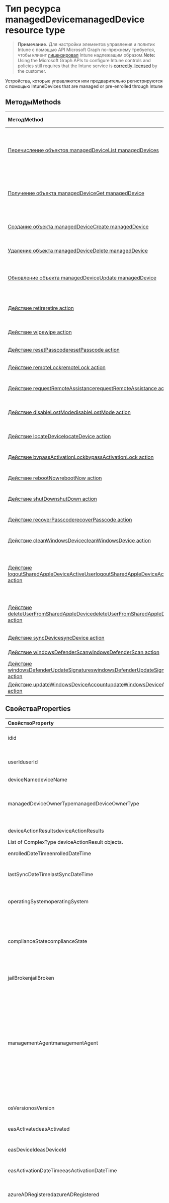 # <a name="manageddevice-resource-type"></a><span data-ttu-id="d1717-101">Тип ресурса managedDevice</span><span class="sxs-lookup"><span data-stu-id="d1717-101">managedDevice resource type</span></span>

> <span data-ttu-id="d1717-102">**Примечание.** Для настройки элементов управления и политик Intune с помощью API Microsoft Graph по-прежнему требуется, чтобы клиент [лицензировал](https://go.microsoft.com/fwlink/?linkid=839381) Intune надлежащим образом.</span><span class="sxs-lookup"><span data-stu-id="d1717-102">**Note:** Using the Microsoft Graph APIs to configure Intune controls and policies still requires that the Intune service is [correctly licensed](https://go.microsoft.com/fwlink/?linkid=839381) by the customer.</span></span>

<span data-ttu-id="d1717-103">Устройства, которые управляются или предварительно регистрируются с помощью Intune</span><span class="sxs-lookup"><span data-stu-id="d1717-103">Devices that are managed or pre-enrolled through Intune</span></span>
## <a name="methods"></a><span data-ttu-id="d1717-104">Методы</span><span class="sxs-lookup"><span data-stu-id="d1717-104">Methods</span></span>
|<span data-ttu-id="d1717-105">Метод</span><span class="sxs-lookup"><span data-stu-id="d1717-105">Method</span></span>|<span data-ttu-id="d1717-106">Возвращаемый тип</span><span class="sxs-lookup"><span data-stu-id="d1717-106">Return Type</span></span>|<span data-ttu-id="d1717-107">Описание</span><span class="sxs-lookup"><span data-stu-id="d1717-107">Description</span></span>|
|:---|:---|:---|
|[<span data-ttu-id="d1717-108">Перечисление объектов managedDevice</span><span class="sxs-lookup"><span data-stu-id="d1717-108">List managedDevices</span></span>](../api/intune_devices_manageddevice_list.md)|<span data-ttu-id="d1717-109">Коллекция [managedDevice](../resources/intune_devices_manageddevice.md)</span><span class="sxs-lookup"><span data-stu-id="d1717-109">[managedDevice](../resources/intune_devices_manageddevice.md) collection</span></span>|<span data-ttu-id="d1717-110">Перечисление свойств и связей объектов [managedDevice](../resources/intune_devices_manageddevice.md).</span><span class="sxs-lookup"><span data-stu-id="d1717-110">List properties and relationships of the [managedDevice](../resources/intune_devices_manageddevice.md) objects.</span></span>|
|[<span data-ttu-id="d1717-111">Получение объекта managedDevice</span><span class="sxs-lookup"><span data-stu-id="d1717-111">Get managedDevice</span></span>](../api/intune_devices_manageddevice_get.md)|[<span data-ttu-id="d1717-112">managedDevice</span><span class="sxs-lookup"><span data-stu-id="d1717-112">managedDevice</span></span>](../resources/intune_devices_manageddevice.md)|<span data-ttu-id="d1717-113">Чтение свойств и связей объекта [managedDevice](../resources/intune_devices_manageddevice.md).</span><span class="sxs-lookup"><span data-stu-id="d1717-113">Read properties and relationships of the [managedDevice](../resources/intune_devices_manageddevice.md) object.</span></span>|
|[<span data-ttu-id="d1717-114">Создание объекта managedDevice</span><span class="sxs-lookup"><span data-stu-id="d1717-114">Create managedDevice</span></span>](../api/intune_devices_manageddevice_create.md)|[<span data-ttu-id="d1717-115">managedDevice</span><span class="sxs-lookup"><span data-stu-id="d1717-115">managedDevice</span></span>](../resources/intune_devices_manageddevice.md)|<span data-ttu-id="d1717-116">Создание объекта [managedDevice](../resources/intune_devices_manageddevice.md).</span><span class="sxs-lookup"><span data-stu-id="d1717-116">Create a new [managedDevice](../resources/intune_devices_manageddevice.md) object.</span></span>|
|[<span data-ttu-id="d1717-117">Удаление объекта managedDevice</span><span class="sxs-lookup"><span data-stu-id="d1717-117">Delete managedDevice</span></span>](../api/intune_devices_manageddevice_delete.md)|<span data-ttu-id="d1717-118">Нет</span><span class="sxs-lookup"><span data-stu-id="d1717-118">None</span></span>|<span data-ttu-id="d1717-119">Удаление объекта [managedDevice](../resources/intune_devices_manageddevice.md).</span><span class="sxs-lookup"><span data-stu-id="d1717-119">Deletes a [managedDevice](../resources/intune_devices_manageddevice.md).</span></span>|
|[<span data-ttu-id="d1717-120">Обновление объекта managedDevice</span><span class="sxs-lookup"><span data-stu-id="d1717-120">Update managedDevice</span></span>](../api/intune_devices_manageddevice_update.md)|[<span data-ttu-id="d1717-121">managedDevice</span><span class="sxs-lookup"><span data-stu-id="d1717-121">managedDevice</span></span>](../resources/intune_devices_manageddevice.md)|<span data-ttu-id="d1717-122">Обновление свойств объекта [managedDevice](../resources/intune_devices_manageddevice.md).</span><span class="sxs-lookup"><span data-stu-id="d1717-122">Update the properties of a [managedDevice](../resources/intune_devices_manageddevice.md) object.</span></span>|
|[<span data-ttu-id="d1717-123">Действие retire</span><span class="sxs-lookup"><span data-stu-id="d1717-123">retire action</span></span>](../api/intune_devices_manageddevice_retire.md)|<span data-ttu-id="d1717-124">Нет</span><span class="sxs-lookup"><span data-stu-id="d1717-124">None</span></span>|<span data-ttu-id="d1717-125">Прекращение использования устройства</span><span class="sxs-lookup"><span data-stu-id="d1717-125">Retire a device</span></span>|
|[<span data-ttu-id="d1717-126">Действие wipe</span><span class="sxs-lookup"><span data-stu-id="d1717-126">wipe action</span></span>](../api/intune_devices_manageddevice_wipe.md)|<span data-ttu-id="d1717-127">Нет</span><span class="sxs-lookup"><span data-stu-id="d1717-127">None</span></span>|<span data-ttu-id="d1717-128">Очистка устройства</span><span class="sxs-lookup"><span data-stu-id="d1717-128">Wipe a device</span></span>|
|[<span data-ttu-id="d1717-129">Действие resetPasscode</span><span class="sxs-lookup"><span data-stu-id="d1717-129">resetPasscode action</span></span>](../api/intune_devices_manageddevice_resetpasscode.md)|<span data-ttu-id="d1717-130">Нет</span><span class="sxs-lookup"><span data-stu-id="d1717-130">None</span></span>|<span data-ttu-id="d1717-131">Сброс секретного кода</span><span class="sxs-lookup"><span data-stu-id="d1717-131">Reset passcode</span></span>|
|[<span data-ttu-id="d1717-132">Действие remoteLock</span><span class="sxs-lookup"><span data-stu-id="d1717-132">remoteLock action</span></span>](../api/intune_devices_manageddevice_remotelock.md)|<span data-ttu-id="d1717-133">Нет</span><span class="sxs-lookup"><span data-stu-id="d1717-133">None</span></span>|<span data-ttu-id="d1717-134">Удаленная блокировка</span><span class="sxs-lookup"><span data-stu-id="d1717-134">Remote lock</span></span>|
|[<span data-ttu-id="d1717-135">Действие requestRemoteAssistance</span><span class="sxs-lookup"><span data-stu-id="d1717-135">requestRemoteAssistance action</span></span>](../api/intune_devices_manageddevice_requestremoteassistance.md)|<span data-ttu-id="d1717-136">Нет</span><span class="sxs-lookup"><span data-stu-id="d1717-136">None</span></span>|<span data-ttu-id="d1717-137">Запрос удаленной помощи</span><span class="sxs-lookup"><span data-stu-id="d1717-137">Request remote assistance</span></span>|
|[<span data-ttu-id="d1717-138">Действие disableLostMode</span><span class="sxs-lookup"><span data-stu-id="d1717-138">disableLostMode action</span></span>](../api/intune_devices_manageddevice_disablelostmode.md)|<span data-ttu-id="d1717-139">Нет</span><span class="sxs-lookup"><span data-stu-id="d1717-139">None</span></span>|<span data-ttu-id="d1717-140">Отключение режима пропажи устройства</span><span class="sxs-lookup"><span data-stu-id="d1717-140">Disable lost mode</span></span>|
|[<span data-ttu-id="d1717-141">Действие locateDevice</span><span class="sxs-lookup"><span data-stu-id="d1717-141">locateDevice action</span></span>](../api/intune_devices_manageddevice_locatedevice.md)|<span data-ttu-id="d1717-142">Нет</span><span class="sxs-lookup"><span data-stu-id="d1717-142">None</span></span>|<span data-ttu-id="d1717-143">Поиск устройства</span><span class="sxs-lookup"><span data-stu-id="d1717-143">Locate a device</span></span>|
|[<span data-ttu-id="d1717-144">Действие bypassActivationLock</span><span class="sxs-lookup"><span data-stu-id="d1717-144">bypassActivationLock action</span></span>](../api/intune_devices_manageddevice_bypassactivationlock.md)|<span data-ttu-id="d1717-145">Нет</span><span class="sxs-lookup"><span data-stu-id="d1717-145">None</span></span>|<span data-ttu-id="d1717-146">Обход блокировки активации</span><span class="sxs-lookup"><span data-stu-id="d1717-146">Bypass activation lock</span></span>|
|[<span data-ttu-id="d1717-147">Действие rebootNow</span><span class="sxs-lookup"><span data-stu-id="d1717-147">rebootNow action</span></span>](../api/intune_devices_manageddevice_rebootnow.md)|<span data-ttu-id="d1717-148">Нет</span><span class="sxs-lookup"><span data-stu-id="d1717-148">None</span></span>|<span data-ttu-id="d1717-149">Перезагрузка устройства</span><span class="sxs-lookup"><span data-stu-id="d1717-149">Reboot device</span></span>|
|[<span data-ttu-id="d1717-150">Действие shutDown</span><span class="sxs-lookup"><span data-stu-id="d1717-150">shutDown action</span></span>](../api/intune_devices_manageddevice_shutdown.md)|<span data-ttu-id="d1717-151">Нет</span><span class="sxs-lookup"><span data-stu-id="d1717-151">None</span></span>|<span data-ttu-id="d1717-152">Завершение работы устройства</span><span class="sxs-lookup"><span data-stu-id="d1717-152">Shut down device</span></span>|
|[<span data-ttu-id="d1717-153">Действие recoverPasscode</span><span class="sxs-lookup"><span data-stu-id="d1717-153">recoverPasscode action</span></span>](../api/intune_devices_manageddevice_recoverpasscode.md)|<span data-ttu-id="d1717-154">Нет</span><span class="sxs-lookup"><span data-stu-id="d1717-154">None</span></span>|<span data-ttu-id="d1717-155">Восстановление секретного кода</span><span class="sxs-lookup"><span data-stu-id="d1717-155">Recover passcode</span></span>|
|[<span data-ttu-id="d1717-156">Действие cleanWindowsDevice</span><span class="sxs-lookup"><span data-stu-id="d1717-156">cleanWindowsDevice action</span></span>](../api/intune_devices_manageddevice_cleanwindowsdevice.md)|<span data-ttu-id="d1717-157">Нет</span><span class="sxs-lookup"><span data-stu-id="d1717-157">None</span></span>|<span data-ttu-id="d1717-158">Очистка устройства с Windows</span><span class="sxs-lookup"><span data-stu-id="d1717-158">Clean Windows device</span></span>|
|[<span data-ttu-id="d1717-159">Действие logoutSharedAppleDeviceActiveUser</span><span class="sxs-lookup"><span data-stu-id="d1717-159">logoutSharedAppleDeviceActiveUser action</span></span>](../api/intune_devices_manageddevice_logoutsharedappledeviceactiveuser.md)|<span data-ttu-id="d1717-160">Нет</span><span class="sxs-lookup"><span data-stu-id="d1717-160">None</span></span>|<span data-ttu-id="d1717-161">Выход от имени активного пользователя общего устройства Apple</span><span class="sxs-lookup"><span data-stu-id="d1717-161">Logout shared Apple device active user</span></span>|
|[<span data-ttu-id="d1717-162">Действие deleteUserFromSharedAppleDevice</span><span class="sxs-lookup"><span data-stu-id="d1717-162">deleteUserFromSharedAppleDevice action</span></span>](../api/intune_devices_manageddevice_deleteuserfromsharedappledevice.md)|<span data-ttu-id="d1717-163">Нет</span><span class="sxs-lookup"><span data-stu-id="d1717-163">None</span></span>|<span data-ttu-id="d1717-164">Удаление пользователя с общего устройства Apple</span><span class="sxs-lookup"><span data-stu-id="d1717-164">Delete user from shared Apple device</span></span>|
|[<span data-ttu-id="d1717-165">Действие syncDevice</span><span class="sxs-lookup"><span data-stu-id="d1717-165">syncDevice action</span></span>](../api/intune_devices_manageddevice_syncdevice.md)|<span data-ttu-id="d1717-166">Нет</span><span class="sxs-lookup"><span data-stu-id="d1717-166">None</span></span>|<span data-ttu-id="d1717-167">Н/Д</span><span class="sxs-lookup"><span data-stu-id="d1717-167">Not yet documented</span></span>|
|[<span data-ttu-id="d1717-168">Действие windowsDefenderScan</span><span class="sxs-lookup"><span data-stu-id="d1717-168">windowsDefenderScan action</span></span>](../api/intune_devices_manageddevice_windowsdefenderscan.md)|<span data-ttu-id="d1717-169">Нет</span><span class="sxs-lookup"><span data-stu-id="d1717-169">None</span></span>|<span data-ttu-id="d1717-170">Н/Д</span><span class="sxs-lookup"><span data-stu-id="d1717-170">Not yet documented</span></span>|
|[<span data-ttu-id="d1717-171">Действие windowsDefenderUpdateSignatures</span><span class="sxs-lookup"><span data-stu-id="d1717-171">windowsDefenderUpdateSignatures action</span></span>](../api/intune_devices_manageddevice_windowsdefenderupdatesignatures.md)|<span data-ttu-id="d1717-172">Нет</span><span class="sxs-lookup"><span data-stu-id="d1717-172">None</span></span>|<span data-ttu-id="d1717-173">Н/Д</span><span class="sxs-lookup"><span data-stu-id="d1717-173">Not yet documented</span></span>|
|[<span data-ttu-id="d1717-174">Действие updateWindowsDeviceAccount</span><span class="sxs-lookup"><span data-stu-id="d1717-174">updateWindowsDeviceAccount action</span></span>](../api/intune_devices_manageddevice_updatewindowsdeviceaccount.md)|<span data-ttu-id="d1717-175">Нет</span><span class="sxs-lookup"><span data-stu-id="d1717-175">None</span></span>|<span data-ttu-id="d1717-176">Н/Д</span><span class="sxs-lookup"><span data-stu-id="d1717-176">Not yet documented</span></span>|

## <a name="properties"></a><span data-ttu-id="d1717-177">Свойства</span><span class="sxs-lookup"><span data-stu-id="d1717-177">Properties</span></span>
|<span data-ttu-id="d1717-178">Свойство</span><span class="sxs-lookup"><span data-stu-id="d1717-178">Property</span></span>|<span data-ttu-id="d1717-179">Тип</span><span class="sxs-lookup"><span data-stu-id="d1717-179">Type</span></span>|<span data-ttu-id="d1717-180">Описание</span><span class="sxs-lookup"><span data-stu-id="d1717-180">Description</span></span>|
|:---|:---|:---|
|<span data-ttu-id="d1717-181">id</span><span class="sxs-lookup"><span data-stu-id="d1717-181">id</span></span>|<span data-ttu-id="d1717-182">String</span><span class="sxs-lookup"><span data-stu-id="d1717-182">String</span></span>|<span data-ttu-id="d1717-183">Уникальный идентификатор устройства.</span><span class="sxs-lookup"><span data-stu-id="d1717-183">Unique Identifier for the device</span></span>|
|<span data-ttu-id="d1717-184">userId</span><span class="sxs-lookup"><span data-stu-id="d1717-184">userId</span></span>|<span data-ttu-id="d1717-185">String</span><span class="sxs-lookup"><span data-stu-id="d1717-185">String</span></span>|<span data-ttu-id="d1717-186">Уникальный идентификатор пользователя, связанного с устройством</span><span class="sxs-lookup"><span data-stu-id="d1717-186">Unique Identifier for the user associated with the device</span></span>|
|<span data-ttu-id="d1717-187">deviceName</span><span class="sxs-lookup"><span data-stu-id="d1717-187">deviceName</span></span>|<span data-ttu-id="d1717-188">String</span><span class="sxs-lookup"><span data-stu-id="d1717-188">String</span></span>|<span data-ttu-id="d1717-189">Название устройства</span><span class="sxs-lookup"><span data-stu-id="d1717-189">Name of the device</span></span>|
|<span data-ttu-id="d1717-190">managedDeviceOwnerType</span><span class="sxs-lookup"><span data-stu-id="d1717-190">managedDeviceOwnerType</span></span>|[<span data-ttu-id="d1717-191">managedDeviceOwnerType</span><span class="sxs-lookup"><span data-stu-id="d1717-191">managedDeviceOwnerType</span></span>](../resources/intune_devices_manageddeviceownertype.md)|<span data-ttu-id="d1717-192">Владельцем устройства.</span><span class="sxs-lookup"><span data-stu-id="d1717-192">Ownership of the device.</span></span> <span data-ttu-id="d1717-193">Может быть «компания» или «личные».</span><span class="sxs-lookup"><span data-stu-id="d1717-193">Can be 'company' or 'personal'.</span></span> <span data-ttu-id="d1717-194">Возможные значения: `unknown`, `company`, `personal`.</span><span class="sxs-lookup"><span data-stu-id="d1717-194">Possible values are: `unknown`, `company`, `personal`.</span></span>|
|<span data-ttu-id="d1717-195">deviceActionResults</span><span class="sxs-lookup"><span data-stu-id="d1717-195">deviceActionResults</span></span>|<span data-ttu-id="d1717-196">Коллекция [deviceActionResult](../resources/intune_devices_deviceactionresult.md)</span><span class="sxs-lookup"><span data-stu-id="d1717-196">[deviceActionResult](../resources/intune_devices_deviceactionresult.md) collection</span></span>|<span data-ttu-id="d1717-197">Список объектов deviceActionResult сложного типа.
</span><span class="sxs-lookup"><span data-stu-id="d1717-197">List of ComplexType deviceActionResult objects.</span></span>|
|<span data-ttu-id="d1717-198">enrolledDateTime</span><span class="sxs-lookup"><span data-stu-id="d1717-198">enrolledDateTime</span></span>|<span data-ttu-id="d1717-199">DateTimeOffset</span><span class="sxs-lookup"><span data-stu-id="d1717-199">DateTimeOffset</span></span>|<span data-ttu-id="d1717-200">Время регистрации устройства.</span><span class="sxs-lookup"><span data-stu-id="d1717-200">Enrollment time of the device.</span></span>|
|<span data-ttu-id="d1717-201">lastSyncDateTime</span><span class="sxs-lookup"><span data-stu-id="d1717-201">lastSyncDateTime</span></span>|<span data-ttu-id="d1717-202">DateTimeOffset</span><span class="sxs-lookup"><span data-stu-id="d1717-202">DateTimeOffset</span></span>|<span data-ttu-id="d1717-203">Дата и время последней успешной синхронизации устройства с Intune.</span><span class="sxs-lookup"><span data-stu-id="d1717-203">The date and time that the device last completed a successful sync with Intune.</span></span>|
|<span data-ttu-id="d1717-204">operatingSystem</span><span class="sxs-lookup"><span data-stu-id="d1717-204">operatingSystem</span></span>|<span data-ttu-id="d1717-205">String</span><span class="sxs-lookup"><span data-stu-id="d1717-205">String</span></span>|<span data-ttu-id="d1717-206">Операционная система устройства.</span><span class="sxs-lookup"><span data-stu-id="d1717-206">Operating system of the device.</span></span> <span data-ttu-id="d1717-207">Windows, iOS и т. д.</span><span class="sxs-lookup"><span data-stu-id="d1717-207">Windows, iOS, etc.</span></span>|
|<span data-ttu-id="d1717-208">complianceState</span><span class="sxs-lookup"><span data-stu-id="d1717-208">complianceState</span></span>|[<span data-ttu-id="d1717-209">complianceState</span><span class="sxs-lookup"><span data-stu-id="d1717-209">complianceState</span></span>](../resources/intune_devices_compliancestate.md)|<span data-ttu-id="d1717-210">Состояние соответствия устройства требованиям.</span><span class="sxs-lookup"><span data-stu-id="d1717-210">Compliance state of the device.</span></span> <span data-ttu-id="d1717-211">Возможные значения: `unknown`, `compliant`, `noncompliant`, `conflict`, `error`, `inGracePeriod`, `configManager`.</span><span class="sxs-lookup"><span data-stu-id="d1717-211">Possible values are: `unknown`, `compliant`, `noncompliant`, `conflict`, `error`, `inGracePeriod`, `configManager`.</span></span>|
|<span data-ttu-id="d1717-212">jailBroken</span><span class="sxs-lookup"><span data-stu-id="d1717-212">jailBroken</span></span>|<span data-ttu-id="d1717-213">String</span><span class="sxs-lookup"><span data-stu-id="d1717-213">String</span></span>|<span data-ttu-id="d1717-214">Указывает, является ли устройство взломанным или рутованным.</span><span class="sxs-lookup"><span data-stu-id="d1717-214">whether the device is jail broken or rooted.</span></span>|
|<span data-ttu-id="d1717-215">managementAgent</span><span class="sxs-lookup"><span data-stu-id="d1717-215">managementAgent</span></span>|[<span data-ttu-id="d1717-216">managementAgentType</span><span class="sxs-lookup"><span data-stu-id="d1717-216">managementAgentType</span></span>](../resources/intune_devices_managementagenttype.md)|<span data-ttu-id="d1717-217">Канал управления устройством.</span><span class="sxs-lookup"><span data-stu-id="d1717-217">Management channel of the device.</span></span> <span data-ttu-id="d1717-218">Intune, EAS и т. д. Возможные значения: `eas`, `mdm`, `easMdm`, `intuneClient`, `easIntuneClient`, `configurationManagerClient`, `configurationManagerClientMdm`, `configurationManagerClientMdmEas`, `unknown`, `jamf`, `googleCloudDevicePolicyController`.</span><span class="sxs-lookup"><span data-stu-id="d1717-218">Intune, EAS, etc. Possible values are: `eas`, `mdm`, `easMdm`, `intuneClient`, `easIntuneClient`, `configurationManagerClient`, `configurationManagerClientMdm`, `configurationManagerClientMdmEas`, `unknown`, `jamf`, `googleCloudDevicePolicyController`.</span></span>|
|<span data-ttu-id="d1717-219">osVersion</span><span class="sxs-lookup"><span data-stu-id="d1717-219">osVersion</span></span>|<span data-ttu-id="d1717-220">String</span><span class="sxs-lookup"><span data-stu-id="d1717-220">String</span></span>|<span data-ttu-id="d1717-221">Версия операционной системы устройства.</span><span class="sxs-lookup"><span data-stu-id="d1717-221">Operating system version of the device.</span></span>|
|<span data-ttu-id="d1717-222">easActivated</span><span class="sxs-lookup"><span data-stu-id="d1717-222">easActivated</span></span>|<span data-ttu-id="d1717-223">Boolean</span><span class="sxs-lookup"><span data-stu-id="d1717-223">Boolean</span></span>|<span data-ttu-id="d1717-224">Указывает, активировано ли устройство в Exchange ActiveSync.</span><span class="sxs-lookup"><span data-stu-id="d1717-224">Whether the device is Exchange ActiveSync activated.</span></span>|
|<span data-ttu-id="d1717-225">easDeviceId</span><span class="sxs-lookup"><span data-stu-id="d1717-225">easDeviceId</span></span>|<span data-ttu-id="d1717-226">String</span><span class="sxs-lookup"><span data-stu-id="d1717-226">String</span></span>|<span data-ttu-id="d1717-227">Идентификатор устройства в Exchange ActiveSync.</span><span class="sxs-lookup"><span data-stu-id="d1717-227">Exchange ActiveSync Id of the device.</span></span>|
|<span data-ttu-id="d1717-228">easActivationDateTime</span><span class="sxs-lookup"><span data-stu-id="d1717-228">easActivationDateTime</span></span>|<span data-ttu-id="d1717-229">DateTimeOffset</span><span class="sxs-lookup"><span data-stu-id="d1717-229">DateTimeOffset</span></span>|<span data-ttu-id="d1717-230">Время активации устройства в Exchange ActivationSync.</span><span class="sxs-lookup"><span data-stu-id="d1717-230">Exchange ActivationSync activation time of the device.</span></span>|
|<span data-ttu-id="d1717-231">azureADRegistered</span><span class="sxs-lookup"><span data-stu-id="d1717-231">azureADRegistered</span></span>|<span data-ttu-id="d1717-232">Boolean</span><span class="sxs-lookup"><span data-stu-id="d1717-232">Boolean</span></span>|<span data-ttu-id="d1717-233">Указывает, зарегистрировано ли устройство в Azure Active Directory.</span><span class="sxs-lookup"><span data-stu-id="d1717-233">Whether the device is Azure Active Directory registered.</span></span>|
|<span data-ttu-id="d1717-234">deviceEnrollmentType</span><span class="sxs-lookup"><span data-stu-id="d1717-234">deviceEnrollmentType</span></span>|[<span data-ttu-id="d1717-235">deviceEnrollmentType</span><span class="sxs-lookup"><span data-stu-id="d1717-235">deviceEnrollmentType</span></span>](../resources/intune_devices_deviceenrollmenttype.md)|<span data-ttu-id="d1717-236">Тип регистрации устройства.</span><span class="sxs-lookup"><span data-stu-id="d1717-236">Enrollment type of the device.</span></span> <span data-ttu-id="d1717-237">Возможные значения: `unknown`, `userEnrollment`, `deviceEnrollmentManager`, `appleBulkWithUser`, `appleBulkWithoutUser`, `windowsAzureADJoin`, `windowsBulkUserless`, `windowsAutoEnrollment`, `windowsBulkAzureDomainJoin`, `windowsCoManagement`.</span><span class="sxs-lookup"><span data-stu-id="d1717-237">Possible values are: `unknown`, `userEnrollment`, `deviceEnrollmentManager`, `appleBulkWithUser`, `appleBulkWithoutUser`, `windowsAzureADJoin`, `windowsBulkUserless`, `windowsAutoEnrollment`, `windowsBulkAzureDomainJoin`, `windowsCoManagement`.</span></span>|
|<span data-ttu-id="d1717-238">activationLockBypassCode</span><span class="sxs-lookup"><span data-stu-id="d1717-238">activationLockBypassCode</span></span>|<span data-ttu-id="d1717-239">String</span><span class="sxs-lookup"><span data-stu-id="d1717-239">String</span></span>|<span data-ttu-id="d1717-240">Код, позволяющий обойти блокировку активации на устройстве.</span><span class="sxs-lookup"><span data-stu-id="d1717-240">Code that allows the Activation Lock on a device to be bypassed.</span></span>|
|<span data-ttu-id="d1717-241">emailAddress</span><span class="sxs-lookup"><span data-stu-id="d1717-241">emailAddress</span></span>|<span data-ttu-id="d1717-242">String</span><span class="sxs-lookup"><span data-stu-id="d1717-242">String</span></span>|<span data-ttu-id="d1717-243">Адреса электронной почты пользователя, связанного с устройством</span><span class="sxs-lookup"><span data-stu-id="d1717-243">Email(s) for the user associated with the device</span></span>|
|<span data-ttu-id="d1717-244">azureADDeviceId</span><span class="sxs-lookup"><span data-stu-id="d1717-244">azureADDeviceId</span></span>|<span data-ttu-id="d1717-245">String</span><span class="sxs-lookup"><span data-stu-id="d1717-245">String</span></span>|<span data-ttu-id="d1717-246">Уникальный идентификатор устройства Azure Active Directory.</span><span class="sxs-lookup"><span data-stu-id="d1717-246">The unique identifier for the Azure Active Directory device.</span></span> <span data-ttu-id="d1717-247">Только для чтения.</span><span class="sxs-lookup"><span data-stu-id="d1717-247">Read only.</span></span>|
|<span data-ttu-id="d1717-248">deviceRegistrationState</span><span class="sxs-lookup"><span data-stu-id="d1717-248">deviceRegistrationState</span></span>|[<span data-ttu-id="d1717-249">deviceRegistrationState</span><span class="sxs-lookup"><span data-stu-id="d1717-249">deviceRegistrationState</span></span>](../resources/intune_devices_deviceregistrationstate.md)|<span data-ttu-id="d1717-250">Состояние регистрации устройства.</span><span class="sxs-lookup"><span data-stu-id="d1717-250">Device registration state.</span></span> <span data-ttu-id="d1717-251">Возможные значения: `notRegistered`, `registered`, `revoked`, `keyConflict`, `approvalPending`, `certificateReset`, `notRegisteredPendingEnrollment`, `unknown`.</span><span class="sxs-lookup"><span data-stu-id="d1717-251">Possible values are: `notRegistered`, `registered`, `revoked`, `keyConflict`, `approvalPending`, `certificateReset`, `notRegisteredPendingEnrollment`, `unknown`.</span></span>|
|<span data-ttu-id="d1717-252">deviceCategoryDisplayName</span><span class="sxs-lookup"><span data-stu-id="d1717-252">deviceCategoryDisplayName</span></span>|<span data-ttu-id="d1717-253">String</span><span class="sxs-lookup"><span data-stu-id="d1717-253">String</span></span>|<span data-ttu-id="d1717-254">Отображаемое имя категории устройства</span><span class="sxs-lookup"><span data-stu-id="d1717-254">Device category display name</span></span>|
|<span data-ttu-id="d1717-255">isSupervised</span><span class="sxs-lookup"><span data-stu-id="d1717-255">isSupervised</span></span>|<span data-ttu-id="d1717-256">Boolean</span><span class="sxs-lookup"><span data-stu-id="d1717-256">Boolean</span></span>|<span data-ttu-id="d1717-257">Состояние защиты устройства</span><span class="sxs-lookup"><span data-stu-id="d1717-257">Device supervised status</span></span>|
|<span data-ttu-id="d1717-258">exchangeLastSuccessfulSyncDateTime</span><span class="sxs-lookup"><span data-stu-id="d1717-258">exchangeLastSuccessfulSyncDateTime</span></span>|<span data-ttu-id="d1717-259">DateTimeOffset</span><span class="sxs-lookup"><span data-stu-id="d1717-259">DateTimeOffset</span></span>|<span data-ttu-id="d1717-260">Время последнего подключения устройства к Exchange.</span><span class="sxs-lookup"><span data-stu-id="d1717-260">Last time the device contacted Exchange.</span></span>|
|<span data-ttu-id="d1717-261">exchangeAccessState</span><span class="sxs-lookup"><span data-stu-id="d1717-261">exchangeAccessState</span></span>|[<span data-ttu-id="d1717-262">deviceManagementExchangeAccessState</span><span class="sxs-lookup"><span data-stu-id="d1717-262">deviceManagementExchangeAccessState</span></span>](../resources/intune_devices_devicemanagementexchangeaccessstate.md)|<span data-ttu-id="d1717-263">Состояние доступа к устройству в Exchange.</span><span class="sxs-lookup"><span data-stu-id="d1717-263">The Access State of the device in Exchange.</span></span> <span data-ttu-id="d1717-264">Возможные значения: `none`, `unknown`, `allowed`, `blocked`, `quarantined`.</span><span class="sxs-lookup"><span data-stu-id="d1717-264">Possible values are: `none`, `unknown`, `allowed`, `blocked`, `quarantined`.</span></span>|
|<span data-ttu-id="d1717-265">exchangeAccessStateReason</span><span class="sxs-lookup"><span data-stu-id="d1717-265">exchangeAccessStateReason</span></span>|[<span data-ttu-id="d1717-266">deviceManagementExchangeAccessStateReason</span><span class="sxs-lookup"><span data-stu-id="d1717-266">deviceManagementExchangeAccessStateReason</span></span>](../resources/intune_devices_devicemanagementexchangeaccessstatereason.md)|<span data-ttu-id="d1717-267">Причина состояния доступа к устройству в Exchange.</span><span class="sxs-lookup"><span data-stu-id="d1717-267">The reason for the device's access state in Exchange.</span></span> <span data-ttu-id="d1717-268">Возможные значения: `none`, `unknown`, `exchangeGlobalRule`, `exchangeIndividualRule`, `exchangeDeviceRule`, `exchangeUpgrade`, `exchangeMailboxPolicy`, `other`, `compliant`, `notCompliant`, `notEnrolled`, `unknownLocation`, `mfaRequired`, `azureADBlockDueToAccessPolicy`, `compromisedPassword`, `deviceNotKnownWithManagedApp`.</span><span class="sxs-lookup"><span data-stu-id="d1717-268">Possible values are: `none`, `unknown`, `exchangeGlobalRule`, `exchangeIndividualRule`, `exchangeDeviceRule`, `exchangeUpgrade`, `exchangeMailboxPolicy`, `other`, `compliant`, `notCompliant`, `notEnrolled`, `unknownLocation`, `mfaRequired`, `azureADBlockDueToAccessPolicy`, `compromisedPassword`, `deviceNotKnownWithManagedApp`.</span></span>|
|<span data-ttu-id="d1717-269">remoteAssistanceSessionUrl</span><span class="sxs-lookup"><span data-stu-id="d1717-269">remoteAssistanceSessionUrl</span></span>|<span data-ttu-id="d1717-270">String</span><span class="sxs-lookup"><span data-stu-id="d1717-270">String</span></span>|<span data-ttu-id="d1717-271">URL-адрес, позволяющий установить сеанс удаленного помощника с устройством.</span><span class="sxs-lookup"><span data-stu-id="d1717-271">Url that allows a Remote Assistance session to be established with the device.</span></span>|
|<span data-ttu-id="d1717-272">remoteAssistanceSessionErrorDetails</span><span class="sxs-lookup"><span data-stu-id="d1717-272">remoteAssistanceSessionErrorDetails</span></span>|<span data-ttu-id="d1717-273">String</span><span class="sxs-lookup"><span data-stu-id="d1717-273">String</span></span>|<span data-ttu-id="d1717-274">Проблемы, возникающие при создании сеансов удаленного помощника.</span><span class="sxs-lookup"><span data-stu-id="d1717-274">An error string that identifies issues when creating Remote Assistance session objects.</span></span>|
|<span data-ttu-id="d1717-275">isEncrypted</span><span class="sxs-lookup"><span data-stu-id="d1717-275">isEncrypted</span></span>|<span data-ttu-id="d1717-276">Boolean</span><span class="sxs-lookup"><span data-stu-id="d1717-276">Boolean</span></span>|<span data-ttu-id="d1717-277">Состояние шифрования устройства</span><span class="sxs-lookup"><span data-stu-id="d1717-277">Device encryption status</span></span>|
|<span data-ttu-id="d1717-278">userPrincipalName</span><span class="sxs-lookup"><span data-stu-id="d1717-278">userPrincipalName</span></span>|<span data-ttu-id="d1717-279">String</span><span class="sxs-lookup"><span data-stu-id="d1717-279">String</span></span>|<span data-ttu-id="d1717-280">Имя участника-пользователя устройства</span><span class="sxs-lookup"><span data-stu-id="d1717-280">Device user principal name</span></span>|
|<span data-ttu-id="d1717-281">model</span><span class="sxs-lookup"><span data-stu-id="d1717-281">model</span></span>|<span data-ttu-id="d1717-282">String</span><span class="sxs-lookup"><span data-stu-id="d1717-282">String</span></span>|<span data-ttu-id="d1717-283">Модель устройства</span><span class="sxs-lookup"><span data-stu-id="d1717-283">Model of the device</span></span>|
|<span data-ttu-id="d1717-284">manufacturer</span><span class="sxs-lookup"><span data-stu-id="d1717-284">manufacturer</span></span>|<span data-ttu-id="d1717-285">String</span><span class="sxs-lookup"><span data-stu-id="d1717-285">String</span></span>|<span data-ttu-id="d1717-286">Производитель устройства</span><span class="sxs-lookup"><span data-stu-id="d1717-286">Manufacturer of the device</span></span>|
|<span data-ttu-id="d1717-287">imei</span><span class="sxs-lookup"><span data-stu-id="d1717-287">imei</span></span>|<span data-ttu-id="d1717-288">String</span><span class="sxs-lookup"><span data-stu-id="d1717-288">String</span></span>|<span data-ttu-id="d1717-289">IMEI</span><span class="sxs-lookup"><span data-stu-id="d1717-289">IMEI</span></span>|
|<span data-ttu-id="d1717-290">complianceGracePeriodExpirationDateTime</span><span class="sxs-lookup"><span data-stu-id="d1717-290">complianceGracePeriodExpirationDateTime</span></span>|<span data-ttu-id="d1717-291">DateTimeOffset</span><span class="sxs-lookup"><span data-stu-id="d1717-291">DateTimeOffset</span></span>|<span data-ttu-id="d1717-292">Дата и время истечения льготного периода соответствия устройства требованиям</span><span class="sxs-lookup"><span data-stu-id="d1717-292">The DateTime when device compliance grace period expires</span></span>|
|<span data-ttu-id="d1717-293">serialNumber</span><span class="sxs-lookup"><span data-stu-id="d1717-293">serialNumber</span></span>|<span data-ttu-id="d1717-294">String</span><span class="sxs-lookup"><span data-stu-id="d1717-294">String</span></span>|<span data-ttu-id="d1717-295">SerialNumber</span><span class="sxs-lookup"><span data-stu-id="d1717-295">SerialNumber</span></span>|
|<span data-ttu-id="d1717-296">phoneNumber</span><span class="sxs-lookup"><span data-stu-id="d1717-296">phoneNumber</span></span>|<span data-ttu-id="d1717-297">String</span><span class="sxs-lookup"><span data-stu-id="d1717-297">String</span></span>|<span data-ttu-id="d1717-298">Номер телефона устройства</span><span class="sxs-lookup"><span data-stu-id="d1717-298">Phone number of the device</span></span>|
|<span data-ttu-id="d1717-299">androidSecurityPatchLevel</span><span class="sxs-lookup"><span data-stu-id="d1717-299">androidSecurityPatchLevel</span></span>|<span data-ttu-id="d1717-300">String</span><span class="sxs-lookup"><span data-stu-id="d1717-300">String</span></span>|<span data-ttu-id="d1717-301">Уровень обновления для системы безопасности Android</span><span class="sxs-lookup"><span data-stu-id="d1717-301">Android security patch level</span></span>|
|<span data-ttu-id="d1717-302">userDisplayName</span><span class="sxs-lookup"><span data-stu-id="d1717-302">userDisplayName</span></span>|<span data-ttu-id="d1717-303">String</span><span class="sxs-lookup"><span data-stu-id="d1717-303">String</span></span>|<span data-ttu-id="d1717-304">Отображаемое имя пользователя</span><span class="sxs-lookup"><span data-stu-id="d1717-304">User display name</span></span>|
|<span data-ttu-id="d1717-305">configurationManagerClientEnabledFeatures</span><span class="sxs-lookup"><span data-stu-id="d1717-305">configurationManagerClientEnabledFeatures</span></span>|[<span data-ttu-id="d1717-306">configurationManagerClientEnabledFeatures</span><span class="sxs-lookup"><span data-stu-id="d1717-306">configurationManagerClientEnabledFeatures</span></span>](../resources/intune_devices_configurationmanagerclientenabledfeatures.md)|<span data-ttu-id="d1717-307">Включенные функции клиента Configuration Manager</span><span class="sxs-lookup"><span data-stu-id="d1717-307">ConfigrMgr client enabled features</span></span>|
|<span data-ttu-id="d1717-308">wiFiMacAddress</span><span class="sxs-lookup"><span data-stu-id="d1717-308">wiFiMacAddress</span></span>|<span data-ttu-id="d1717-309">String</span><span class="sxs-lookup"><span data-stu-id="d1717-309">String</span></span>|<span data-ttu-id="d1717-310">MAC-адрес сети Wi-Fi</span><span class="sxs-lookup"><span data-stu-id="d1717-310">Wi-Fi MAC</span></span>|
|<span data-ttu-id="d1717-311">deviceHealthAttestationState</span><span class="sxs-lookup"><span data-stu-id="d1717-311">deviceHealthAttestationState</span></span>|[<span data-ttu-id="d1717-312">deviceHealthAttestationState</span><span class="sxs-lookup"><span data-stu-id="d1717-312">deviceHealthAttestationState</span></span>](../resources/intune_devices_devicehealthattestationstate.md)|<span data-ttu-id="d1717-313">Состояние подтверждения работоспособности устройства.</span><span class="sxs-lookup"><span data-stu-id="d1717-313">The device health attestation state.</span></span>|
|<span data-ttu-id="d1717-314">subscriberCarrier</span><span class="sxs-lookup"><span data-stu-id="d1717-314">subscriberCarrier</span></span>|<span data-ttu-id="d1717-315">String</span><span class="sxs-lookup"><span data-stu-id="d1717-315">String</span></span>|<span data-ttu-id="d1717-316">Оператор сотовой связи, используемый абонентом</span><span class="sxs-lookup"><span data-stu-id="d1717-316">Subscriber Carrier</span></span>|
|<span data-ttu-id="d1717-317">meid</span><span class="sxs-lookup"><span data-stu-id="d1717-317">meid</span></span>|<span data-ttu-id="d1717-318">String</span><span class="sxs-lookup"><span data-stu-id="d1717-318">String</span></span>|<span data-ttu-id="d1717-319">MEID</span><span class="sxs-lookup"><span data-stu-id="d1717-319">MEID</span></span>|
|<span data-ttu-id="d1717-320">totalStorageSpaceInBytes</span><span class="sxs-lookup"><span data-stu-id="d1717-320">totalStorageSpaceInBytes</span></span>|<span data-ttu-id="d1717-321">Int64</span><span class="sxs-lookup"><span data-stu-id="d1717-321">Int64</span></span>|<span data-ttu-id="d1717-322">Общий объем хранилища в байтах</span><span class="sxs-lookup"><span data-stu-id="d1717-322">Total Storage in Bytes</span></span>|
|<span data-ttu-id="d1717-323">freeStorageSpaceInBytes</span><span class="sxs-lookup"><span data-stu-id="d1717-323">freeStorageSpaceInBytes</span></span>|<span data-ttu-id="d1717-324">Int64</span><span class="sxs-lookup"><span data-stu-id="d1717-324">Int64</span></span>|<span data-ttu-id="d1717-325">Свободный объем хранилища в байтах
</span><span class="sxs-lookup"><span data-stu-id="d1717-325">Free Storage in Bytes</span></span>|
|<span data-ttu-id="d1717-326">managedDeviceName</span><span class="sxs-lookup"><span data-stu-id="d1717-326">managedDeviceName</span></span>|<span data-ttu-id="d1717-327">String</span><span class="sxs-lookup"><span data-stu-id="d1717-327">String</span></span>|<span data-ttu-id="d1717-328">Автоматически созданный идентификатор устройства.</span><span class="sxs-lookup"><span data-stu-id="d1717-328">Automatically generated name to identify a device.</span></span> <span data-ttu-id="d1717-329">Может быть заменен понятным именем.</span><span class="sxs-lookup"><span data-stu-id="d1717-329">Can be overwritten to a user friendly name.</span></span>|
|<span data-ttu-id="d1717-330">partnerReportedThreatState</span><span class="sxs-lookup"><span data-stu-id="d1717-330">partnerReportedThreatState</span></span>|[<span data-ttu-id="d1717-331">managedDevicePartnerReportedHealthState</span><span class="sxs-lookup"><span data-stu-id="d1717-331">managedDevicePartnerReportedHealthState</span></span>](../resources/intune_devices_manageddevicepartnerreportedhealthstate.md)|<span data-ttu-id="d1717-332">Указывает состояние подверженности устройства угрозам при использовании решения Mobile Threat Defense (в учетной записи и на устройстве).
</span><span class="sxs-lookup"><span data-stu-id="d1717-332">Indicates the threat state of a device when a Mobile Threat Defense partner is in use by the account and device.</span></span> <span data-ttu-id="d1717-333">Только для чтения.</span><span class="sxs-lookup"><span data-stu-id="d1717-333">Read Only.</span></span> <span data-ttu-id="d1717-334">Возможные значения: `unknown`, `activated`, `deactivated`, `secured`, `lowSeverity`, `mediumSeverity`, `highSeverity`, `unresponsive`, `compromised`, `misconfigured`.</span><span class="sxs-lookup"><span data-stu-id="d1717-334">Possible values are: `unknown`, `activated`, `deactivated`, `secured`, `lowSeverity`, `mediumSeverity`, `highSeverity`, `unresponsive`, `compromised`, `misconfigured`.</span></span>|

## <a name="relationships"></a><span data-ttu-id="d1717-335">Связи</span><span class="sxs-lookup"><span data-stu-id="d1717-335">Relationships</span></span>
|<span data-ttu-id="d1717-336">Связь</span><span class="sxs-lookup"><span data-stu-id="d1717-336">Relationship</span></span>|<span data-ttu-id="d1717-337">Тип</span><span class="sxs-lookup"><span data-stu-id="d1717-337">Type</span></span>|<span data-ttu-id="d1717-338">Описание</span><span class="sxs-lookup"><span data-stu-id="d1717-338">Description</span></span>|
|:---|:---|:---|
|<span data-ttu-id="d1717-339">deviceCategory</span><span class="sxs-lookup"><span data-stu-id="d1717-339">deviceCategory</span></span>|[<span data-ttu-id="d1717-340">deviceCategory</span><span class="sxs-lookup"><span data-stu-id="d1717-340">deviceCategory</span></span>](../resources/intune_shared_devicecategory.md)|<span data-ttu-id="d1717-341">Категория устройства</span><span class="sxs-lookup"><span data-stu-id="d1717-341">Device category</span></span>|

## <a name="json-representation"></a><span data-ttu-id="d1717-342">Представление JSON</span><span class="sxs-lookup"><span data-stu-id="d1717-342">JSON Representation</span></span>
<span data-ttu-id="d1717-343">Ниже представлено описание ресурса в формате JSON.</span><span class="sxs-lookup"><span data-stu-id="d1717-343">Here is a JSON representation of the resource.</span></span>
<!-- {
  "blockType": "resource",
  "keyProperty": "id",
  "@odata.type": "microsoft.graph.managedDevice"
}
-->
``` json
{
  "@odata.type": "#microsoft.graph.managedDevice",
  "id": "String (identifier)",
  "userId": "String",
  "deviceName": "String",
  "managedDeviceOwnerType": "String",
  "deviceActionResults": [
    {
      "@odata.type": "microsoft.graph.deviceActionResult",
      "actionName": "String",
      "actionState": "String",
      "startDateTime": "String (timestamp)",
      "lastUpdatedDateTime": "String (timestamp)"
    }
  ],
  "enrolledDateTime": "String (timestamp)",
  "lastSyncDateTime": "String (timestamp)",
  "operatingSystem": "String",
  "complianceState": "String",
  "jailBroken": "String",
  "managementAgent": "String",
  "osVersion": "String",
  "easActivated": true,
  "easDeviceId": "String",
  "easActivationDateTime": "String (timestamp)",
  "azureADRegistered": true,
  "deviceEnrollmentType": "String",
  "activationLockBypassCode": "String",
  "emailAddress": "String",
  "azureADDeviceId": "String",
  "deviceRegistrationState": "String",
  "deviceCategoryDisplayName": "String",
  "isSupervised": true,
  "exchangeLastSuccessfulSyncDateTime": "String (timestamp)",
  "exchangeAccessState": "String",
  "exchangeAccessStateReason": "String",
  "remoteAssistanceSessionUrl": "String",
  "remoteAssistanceSessionErrorDetails": "String",
  "isEncrypted": true,
  "userPrincipalName": "String",
  "model": "String",
  "manufacturer": "String",
  "imei": "String",
  "complianceGracePeriodExpirationDateTime": "String (timestamp)",
  "serialNumber": "String",
  "phoneNumber": "String",
  "androidSecurityPatchLevel": "String",
  "userDisplayName": "String",
  "configurationManagerClientEnabledFeatures": {
    "@odata.type": "microsoft.graph.configurationManagerClientEnabledFeatures",
    "inventory": true,
    "modernApps": true,
    "resourceAccess": true,
    "deviceConfiguration": true,
    "compliancePolicy": true,
    "windowsUpdateForBusiness": true
  },
  "wiFiMacAddress": "String",
  "deviceHealthAttestationState": {
    "@odata.type": "microsoft.graph.deviceHealthAttestationState",
    "lastUpdateDateTime": "String",
    "contentNamespaceUrl": "String",
    "deviceHealthAttestationStatus": "String",
    "contentVersion": "String",
    "issuedDateTime": "String (timestamp)",
    "attestationIdentityKey": "String",
    "resetCount": 1024,
    "restartCount": 1024,
    "dataExcutionPolicy": "String",
    "bitLockerStatus": "String",
    "bootManagerVersion": "String",
    "codeIntegrityCheckVersion": "String",
    "secureBoot": "String",
    "bootDebugging": "String",
    "operatingSystemKernelDebugging": "String",
    "codeIntegrity": "String",
    "testSigning": "String",
    "safeMode": "String",
    "windowsPE": "String",
    "earlyLaunchAntiMalwareDriverProtection": "String",
    "virtualSecureMode": "String",
    "pcrHashAlgorithm": "String",
    "bootAppSecurityVersion": "String",
    "bootManagerSecurityVersion": "String",
    "tpmVersion": "String",
    "pcr0": "String",
    "secureBootConfigurationPolicyFingerPrint": "String",
    "codeIntegrityPolicy": "String",
    "bootRevisionListInfo": "String",
    "operatingSystemRevListInfo": "String",
    "healthStatusMismatchInfo": "String",
    "healthAttestationSupportedStatus": "String"
  },
  "subscriberCarrier": "String",
  "meid": "String",
  "totalStorageSpaceInBytes": 1024,
  "freeStorageSpaceInBytes": 1024,
  "managedDeviceName": "String",
  "partnerReportedThreatState": "String"
}
```



